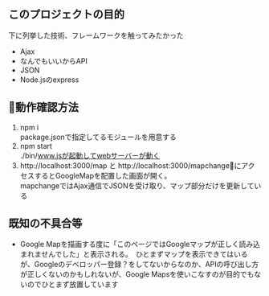 ## このプロジェクトの目的

下に列挙した技術、フレームワークを触ってみたかった
* Ajax
* なんでもいいからAPI
* JSON
* Node.jsのexpress

## 動作確認方法

1. npm i  
package.jsonで指定してるモジュールを用意する
1. npm start  
./bin/www.jsが起動してwebサーバーが動く
1. http://localhost:3000/map と http://localhost:3000/mapchangeにアクセスするとGoogleMapを配置した画面が開く。  
mapchangeではAjax通信でJSONを受け取り、マップ部分だけを更新している

## 既知の不具合等

* Google Mapを描画する度に「このページではGoogleマップが正しく読み込まれませんでした」と表示される。　ひとまずマップを表示できてはいるが、Googleのデベロッパー登録？をしてないからなのか、APIの呼び出し方が正しくないのかもしれないが、Google Mapsを使いこなすのが目的でもないのでひとまず放置しています